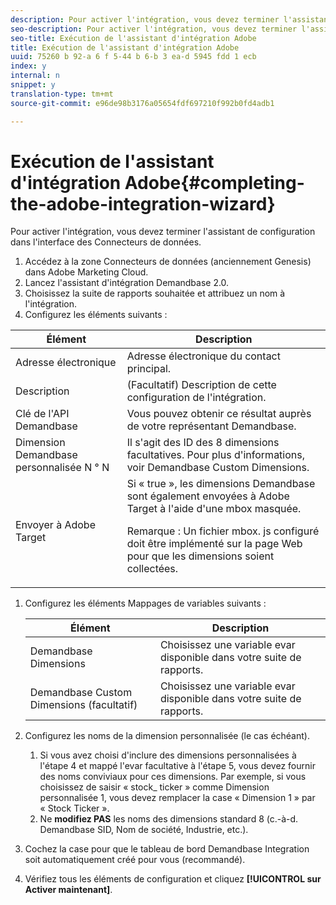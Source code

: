 ```yaml
---
description: Pour activer l'intégration, vous devez terminer l'assistant de configuration dans l'interface des Connecteurs de données.
seo-description: Pour activer l'intégration, vous devez terminer l'assistant de configuration dans l'interface des Connecteurs de données.
seo-title: Exécution de l'assistant d'intégration Adobe
title: Exécution de l'assistant d'intégration Adobe
uuid: 75260 b 92-a 6 f 5-44 b 6-b 3 ea-d 5945 fdd 1 ecb
index: y
internal: n
snippet: y
translation-type: tm+mt
source-git-commit: e96de98b3176a05654fdf697210f992b0fd4adb1

---
```



# Exécution de l'assistant d'intégration Adobe{#completing-the-adobe-integration-wizard}

Pour activer l'intégration, vous devez terminer l'assistant de configuration dans l'interface des Connecteurs de données.

1. Accédez à la zone Connecteurs de données (anciennement Genesis) dans Adobe Marketing Cloud.
1. Lancez l'assistant d'intégration Demandbase 2.0.
1. Choisissez la suite de rapports souhaitée et attribuez un nom à l'intégration.
1. Configurez les éléments suivants :

<table id="table_8D60DC7C48C144DC9934749E7F9F65FF"> 
 <thead> 
  <tr> 
   <th colname="col1" class="entry"> Élément </th> 
   <th colname="col2" class="entry"> Description </th> 
  </tr>
 </thead>
 <tbody> 
  <tr> 
   <td colname="col1"> Adresse électronique </td> 
   <td colname="col2"> Adresse électronique du contact principal. </td> 
  </tr> 
  <tr> 
   <td colname="col1"> Description </td> 
   <td colname="col2"> (Facultatif) Description de cette configuration de l'intégration. </td> 
  </tr> 
  <tr> 
   <td colname="col1"> Clé de l'API Demandbase </td> 
   <td colname="col2"> Vous pouvez obtenir ce résultat auprès de votre représentant Demandbase. </td> 
  </tr> 
  <tr> 
   <td colname="col1"> Dimension Demandbase personnalisée N ° N </td> 
   <td colname="col2"> Il s'agit des ID des 8 dimensions facultatives. Pour plus d'informations, voir Demandbase Custom Dimensions. </td> 
  </tr> 
  <tr> 
   <td colname="col1"> Envoyer à Adobe Target </td> 
   <td colname="col2">Si « true », les dimensions Demandbase sont également envoyées à Adobe Target à l'aide d'une mbox masquée. <p>Remarque : Un fichier mbox. js configuré doit être implémenté sur la page Web pour que les dimensions soient collectées. </p> </td> 
  </tr> 
 </tbody> 
</table>

1. Configurez les éléments Mappages de variables suivants :

   | Élément | Description |
   |---|---|
   | Demandbase Dimensions | Choisissez une variable evar disponible dans votre suite de rapports. |
   | Demandbase Custom Dimensions (facultatif) | Choisissez une variable evar disponible dans votre suite de rapports. |

1. Configurez les noms de la dimension personnalisée (le cas échéant).

   1. Si vous avez choisi d'inclure des dimensions personnalisées à l'étape 4 et mappé l'evar facultative à l'étape 5, vous devez fournir des noms conviviaux pour ces dimensions. Par exemple, si vous choisissez de saisir « stock_ ticker » comme Dimension personnalisée 1, vous devez remplacer la case « Dimension 1 » par « Stock Ticker ».
   1. Ne **modifiez PAS** les noms des dimensions standard 8 (c.-à-d. Demandbase SID, Nom de société, Industrie, etc.).

1. Cochez la case pour que le tableau de bord Demandbase Integration soit automatiquement créé pour vous (recommandé).
1. Vérifiez tous les éléments de configuration et cliquez **[!UICONTROL sur Activer maintenant]**.


